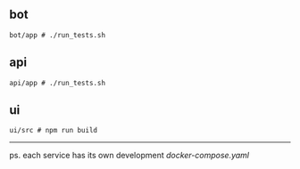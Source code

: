 ## bot
```
bot/app # ./run_tests.sh
```

## api
```
api/app # ./run_tests.sh
```

## ui
```
ui/src # npm run build
```

---
ps. each service has its own development *docker-compose.yaml*
